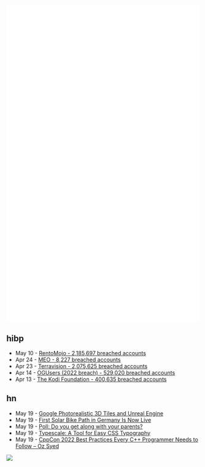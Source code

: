 ![Metrics](https://raw.githubusercontent.com/phixion/phixion/master/metrics.svg)

## hibp

<!--
for https://github.com/phixion/phixion/blob/main/.github/workflows/feeds.yml
-->
<!--START_SECTION:haveibeenpwnd-->
- May 10 - [RentoMojo - 2,185,697 breached accounts](https://haveibeenpwned.com/PwnedWebsites#RentoMojo)
- Apr 24 - [MEO - 8,227 breached accounts](https://haveibeenpwned.com/PwnedWebsites#MEO)
- Apr 23 - [Terravision - 2,075,625 breached accounts](https://haveibeenpwned.com/PwnedWebsites#Terravision)
- Apr 14 - [OGUsers (2022 breach) - 529,020 breached accounts](https://haveibeenpwned.com/PwnedWebsites#OGUsers2022)
- Apr 13 - [The Kodi Foundation - 400,635 breached accounts](https://haveibeenpwned.com/PwnedWebsites#KodiFoundation)
<!--END_SECTION:haveibeenpwnd-->

## hn

<!--
for https://github.com/phixion/phixion/blob/main/.github/workflows/feeds.yml
-->
<!--START_SECTION:hn-->
- May 19 - [Google Photorealistic 3D Tiles and Unreal Engine](https://nilsbakker.nl/portfolio/3d-tiles/)
- May 19 - [First Solar Bike Path in Germany Is Now Live](https://cleantechnica.com/2023/05/16/1st-solar-bike-path-in-germany-is-now-live/)
- May 19 - [Poll: Do you get along with your parents?](https://news.ycombinator.com/item?id=36000310)
- May 19 - [Typescale: A Tool for Easy CSS Typography](https://typescale.com)
- May 19 - [CppCon 2022 Best Practices Every C++ Programmer Needs to Follow – Oz Syed](https://isocpp.org//blog/2023/05/cppcon-2022-best-practices-every-cpp-programmer-needs-to-follow-oz-syed)
<!--END_SECTION:hn-->

<!--
for https://yhype.me
-->
![](https://hit.yhype.me/github/profile?user_id=13013670)
